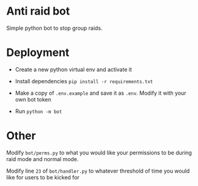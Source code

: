 # Anti raid bot

Simple python bot to stop group raids.

# Deployment

* Create a new python virtual env and activate it

* Install dependencies  `pip install -r requirements.txt`

* Make a copy of `.env.example` and save it as `.env`. Modify it with your own bot token

* Run `python -m bot`

# Other

Modify `bot/perms.py` to what you would like your permissions to be during raid mode and normal mode.

Modify line `23` of `bot/handler.py` to whatever threshold of time you would like for users to be kicked for
